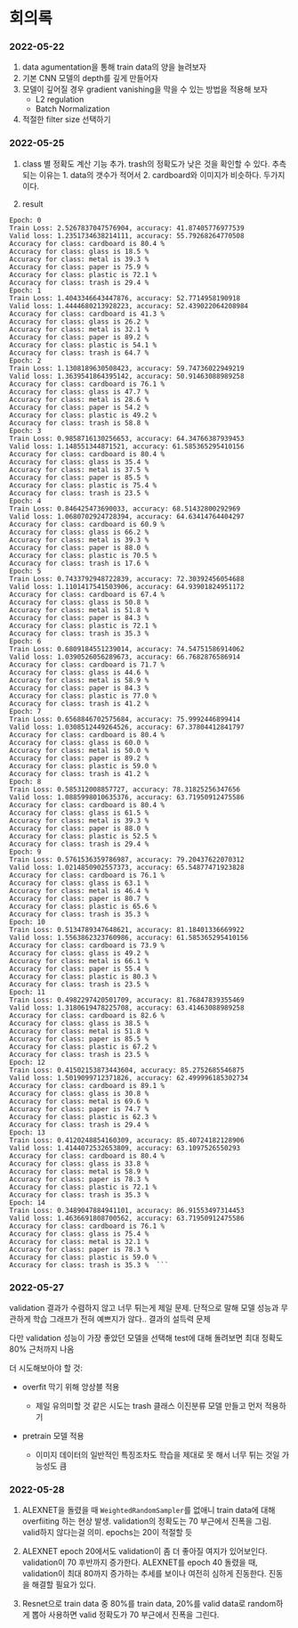 # 회의록

### 2022-05-22

1. data agumentation을 통해 train data의 양을 늘려보자
2. 기본 CNN 모델의 depth를 깊게 만들어자
3. 모델이 깊어질 경우 gradient vanishing을 막을 수 있는 방법을 적용해 보자
   - L2 regulation
   - Batch Normalization
4. 적절한 filter size 선택하기

### 2022-05-25

1. class 별 정확도 계산 기능 추가. trash의 정확도가 낮은 것을 확인할 수 있다. 추측되는 이유는 1. data의 갯수가 적어서 2. cardboard와 이미지가 비슷하다. 두가지 이다.

2. result

````
Epoch: 0
Train Loss: 2.5267837047576904, accuracy: 41.87405776977539
Valid loss: 1.2351734638214111, accuracy: 55.79268264770508
Accuracy for class: cardboard is 80.4 %
Accuracy for class: glass is 18.5 %
Accuracy for class: metal is 39.3 %
Accuracy for class: paper is 75.9 %
Accuracy for class: plastic is 72.1 %
Accuracy for class: trash is 29.4 %
Epoch: 1
Train Loss: 1.4043346643447876, accuracy: 52.7714958190918
Valid loss: 1.4444680213928223, accuracy: 52.439022064208984
Accuracy for class: cardboard is 41.3 %
Accuracy for class: glass is 26.2 %
Accuracy for class: metal is 32.1 %
Accuracy for class: paper is 89.2 %
Accuracy for class: plastic is 54.1 %
Accuracy for class: trash is 64.7 %
Epoch: 2
Train Loss: 1.1308189630508423, accuracy: 59.74736022949219
Valid loss: 1.3639541864395142, accuracy: 50.91463088989258
Accuracy for class: cardboard is 76.1 %
Accuracy for class: glass is 47.7 %
Accuracy for class: metal is 28.6 %
Accuracy for class: paper is 54.2 %
Accuracy for class: plastic is 49.2 %
Accuracy for class: trash is 58.8 %
Epoch: 3
Train Loss: 0.9858716130256653, accuracy: 64.34766387939453
Valid loss: 1.148551344871521, accuracy: 61.585365295410156
Accuracy for class: cardboard is 80.4 %
Accuracy for class: glass is 35.4 %
Accuracy for class: metal is 37.5 %
Accuracy for class: paper is 85.5 %
Accuracy for class: plastic is 75.4 %
Accuracy for class: trash is 23.5 %
Epoch: 4
Train Loss: 0.846425473690033, accuracy: 68.51432800292969
Valid loss: 1.0680702924728394, accuracy: 64.63414764404297
Accuracy for class: cardboard is 60.9 %
Accuracy for class: glass is 66.2 %
Accuracy for class: metal is 39.3 %
Accuracy for class: paper is 88.0 %
Accuracy for class: plastic is 70.5 %
Accuracy for class: trash is 17.6 %
Epoch: 5
Train Loss: 0.7433792948722839, accuracy: 72.30392456054688
Valid loss: 1.1101417541503906, accuracy: 64.93901824951172
Accuracy for class: cardboard is 67.4 %
Accuracy for class: glass is 50.8 %
Accuracy for class: metal is 51.8 %
Accuracy for class: paper is 84.3 %
Accuracy for class: plastic is 72.1 %
Accuracy for class: trash is 35.3 %
Epoch: 6
Train Loss: 0.6809184551239014, accuracy: 74.54751586914062
Valid loss: 1.0390526056289673, accuracy: 66.7682876586914
Accuracy for class: cardboard is 71.7 %
Accuracy for class: glass is 44.6 %
Accuracy for class: metal is 58.9 %
Accuracy for class: paper is 84.3 %
Accuracy for class: plastic is 77.0 %
Accuracy for class: trash is 41.2 %
Epoch: 7
Train Loss: 0.6568846702575684, accuracy: 75.9992446899414
Valid loss: 1.0308512449264526, accuracy: 67.37804412841797
Accuracy for class: cardboard is 80.4 %
Accuracy for class: glass is 60.0 %
Accuracy for class: metal is 50.0 %
Accuracy for class: paper is 89.2 %
Accuracy for class: plastic is 59.0 %
Accuracy for class: trash is 41.2 %
Epoch: 8
Train Loss: 0.585312008857727, accuracy: 78.31825256347656
Valid loss: 1.0885998010635376, accuracy: 63.71950912475586
Accuracy for class: cardboard is 80.4 %
Accuracy for class: glass is 61.5 %
Accuracy for class: metal is 39.3 %
Accuracy for class: paper is 88.0 %
Accuracy for class: plastic is 52.5 %
Accuracy for class: trash is 29.4 %
Epoch: 9
Train Loss: 0.5761536359786987, accuracy: 79.20437622070312
Valid loss: 1.0214850902557373, accuracy: 65.54877471923828
Accuracy for class: cardboard is 76.1 %
Accuracy for class: glass is 63.1 %
Accuracy for class: metal is 46.4 %
Accuracy for class: paper is 80.7 %
Accuracy for class: plastic is 65.6 %
Accuracy for class: trash is 35.3 %
Epoch: 10
Train Loss: 0.5134789347648621, accuracy: 81.18401336669922
Valid loss: 1.5563862323760986, accuracy: 61.585365295410156
Accuracy for class: cardboard is 73.9 %
Accuracy for class: glass is 49.2 %
Accuracy for class: metal is 66.1 %
Accuracy for class: paper is 55.4 %
Accuracy for class: plastic is 80.3 %
Accuracy for class: trash is 23.5 %
Epoch: 11
Train Loss: 0.4982297420501709, accuracy: 81.76847839355469
Valid loss: 1.3180619478225708, accuracy: 63.41463088989258
Accuracy for class: cardboard is 82.6 %
Accuracy for class: glass is 38.5 %
Accuracy for class: metal is 51.8 %
Accuracy for class: paper is 85.5 %
Accuracy for class: plastic is 67.2 %
Accuracy for class: trash is 23.5 %
Epoch: 12
Train Loss: 0.41502153873443604, accuracy: 85.2752685546875
Valid loss: 1.5019099712371826, accuracy: 62.499996185302734
Accuracy for class: cardboard is 89.1 %
Accuracy for class: glass is 30.8 %
Accuracy for class: metal is 69.6 %
Accuracy for class: paper is 74.7 %
Accuracy for class: plastic is 62.3 %
Accuracy for class: trash is 29.4 %
Epoch: 13
Train Loss: 0.4120248854160309, accuracy: 85.40724182128906
Valid loss: 1.4144072532653809, accuracy: 63.1097526550293
Accuracy for class: cardboard is 80.4 %
Accuracy for class: glass is 33.8 %
Accuracy for class: metal is 58.9 %
Accuracy for class: paper is 78.3 %
Accuracy for class: plastic is 72.1 %
Accuracy for class: trash is 35.3 %
Epoch: 14
Train Loss: 0.3489047884941101, accuracy: 86.91553497314453
Valid loss: 1.4636691808700562, accuracy: 63.71950912475586
Accuracy for class: cardboard is 76.1 %
Accuracy for class: glass is 75.4 %
Accuracy for class: metal is 32.1 %
Accuracy for class: paper is 78.3 %
Accuracy for class: plastic is 59.0 %
Accuracy for class: trash is 35.3 %  ```
````

### 2022-05-27

validation 결과가 수렴하지 않고 너무 튀는게 제일 문제. 단적으로 말해 모델 성능과 무관하게 학습 그래프가 전혀 예쁘지가 않다.. 결과의 설득력 문제

다만 validation 성능이 가장 좋았던 모델을 선택해 test에 대해 돌려보면 최대 정확도 80% 근처까지 나옴

더 시도해보아야 할 것:

- overfit 막기 위해 앙상블 적용

  - 제일 유의미할 것 같은 시도는 trash 클래스 이진분류 모델 만들고 먼저 적용하기

- pretrain 모델 적용
  - 이미지 데이터의 일반적인 특징조차도 학습을 제대로 못 해서 너무 튀는 것일 가능성도 큼

### 2022-05-28

1. ALEXNET을 돌렸을 때
   `WeightedRandomSampler`를 없애니 train data에 대해 overfiiting 하는 현상 발생. validation의 정확도는 70 부근에서 진폭을 그림. valid하지 않다는걸 의미. epochs는 20이 적절할 듯

2. ALEXNET epoch 20에서도 validation이 좀 더 좋아질 여지가 있어보인다. validation이 70 후반까지 증가한다. ALEXNET를 epoch 40 돌렸을 때, validation이 최대 80까지 증가하는 추세를 보이나 여전히 심하게 진동한다. 진동을 해결할 필요가 있다.

3. Resnet으로 train data 중 80%를 train data, 20%를 valid data로 random하게 뽑아 사용하면 valid 정확도가 70 부근에서 진폭을 그린다.
